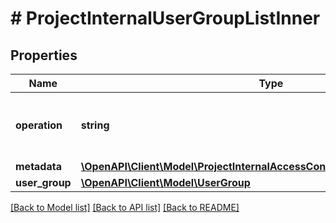 # # ProjectInternalUserGroupListInner

## Properties

Name | Type | Description | Notes
------------ | ------------- | ------------- | -------------
**operation** | **string** | Indicates the action(add, delete, update) |
**metadata** | [**\OpenAPI\Client\Model\ProjectInternalAccessControlPolicyListInnerMetadata**](ProjectInternalAccessControlPolicyListInnerMetadata.md) |  |
**user_group** | [**\OpenAPI\Client\Model\UserGroup**](UserGroup.md) |  |

[[Back to Model list]](../../README.md#models) [[Back to API list]](../../README.md#endpoints) [[Back to README]](../../README.md)
